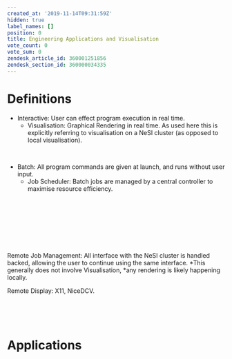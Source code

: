 ```yaml
---
created_at: '2019-11-14T09:31:59Z'
hidden: true
label_names: []
position: 0
title: Engineering Applications and Visualisation
vote_count: 0
vote_sum: 0
zendesk_article_id: 360001251856
zendesk_section_id: 360000034335
---
```


# Definitions

-   Interactive: User can effect program execution in real time.
    -   Visualisation: Graphical Rendering in real time. As used here
        this is explicitly referring to visualisation on a NeSI cluster
        (as opposed to local visualisation).

 

-   Batch: All program commands are given at launch, and runs without
    user input.
    -   Job Scheduler: Batch jobs are managed by a central controller to
        maximise resource efficiency.

 

 

 

 

Remote Job Management: All interface with the NeSI cluster is handled
backed, allowing the user to continue using the same interface. *This
generally does not involve Visualisation, *any rendering is likely
happening locally. 

Remote Display: X11, NiceDCV.

 

 

# Applications

 

